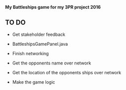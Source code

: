 **My Battleships game for my 3PR project 2016**

## TO DO
  * Get stakeholder feedback
  
  * BattleshipsGamePanel.java
   * Finish networking
   * Get the opponents name over network
   * Get the location of the opponents ships over network
   * Make the game logic
